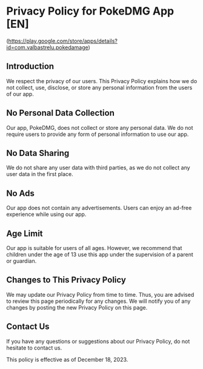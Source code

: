 # Privacy Policy for PokeDMG App [EN]

(https://play.google.com/store/apps/details?id=com.valbastrelu.pokedamage)

## Introduction

We respect the privacy of our users. This Privacy Policy explains how we do not collect, use, disclose, or store any personal information from the users of our app.

## No Personal Data Collection

Our app, PokeDMG, does not collect or store any personal data. We do not require users to provide any form of personal information to use our app.

## No Data Sharing

We do not share any user data with third parties, as we do not collect any user data in the first place.

## No Ads

Our app does not contain any advertisements. Users can enjoy an ad-free experience while using our app.

## Age Limit

Our app is suitable for users of all ages. However, we recommend that children under the age of 13 use this app under the supervision of a parent or guardian.

## Changes to This Privacy Policy

We may update our Privacy Policy from time to time. Thus, you are advised to review this page periodically for any changes. We will notify you of any changes by posting the new Privacy Policy on this page.

## Contact Us

If you have any questions or suggestions about our Privacy Policy, do not hesitate to contact us.

This policy is effective as of December 18, 2023.

